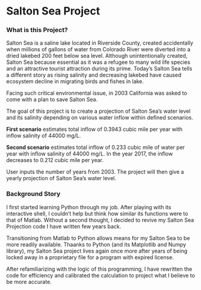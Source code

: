 # Salton Sea Project

### What is this Project?

Salton Sea is a saline lake located in Riverside County, created accidentally when millions of gallons of water from Colorado River were diverted into a dried lakebed 200 feet below sea level. Although unintentionally created, Salton Sea because essential as it was a refugee to many wild life species and an attractive tourist attraction during its prime. Today’s Salton Sea tells a different story as rising salinity and decreasing lakebed have caused ecosystem decline in migrating birds and fishes in lake.

Facing such critical environmental issue, in 2003 California was asked to come with a plan to save Salton Sea.

The goal of this project is to create a projection of Salton Sea’s water level and its salinity depending on various water inflow within defined scenarios.

**First scenario** estimates total inflow of 0.3943 cubic mile per year with inflow salinity of 44000 mg/L.

**Second scenario** estimates total inflow of 0.233 cubic mile of water per year with inflow salinity of 44000 mg/L. In the year 2017, the inflow decreases to 0.212 cubic mile per year.

User inputs the number of years from 2003. The project will then give a yearly projection of Salton Sea’s water level.

### Background Story
I first started learning Python through my job. After playing with its interactive shell, I couldn’t help but think how similar its functions were to that of Matlab. Without a second thought, I decided to revive my Salton Sea Projection code I have written few years back.

Transitioning from Matlab to Python allows means for my Salton Sea to be more readily available. Thaanks to Python (and its Matplotlib and Numpy library), my Salton Sea project lives again once more after years of being locked away in a proprietary file for a program with expired license.

After refamiliarizing with the logic of this programming, I have rewritten the code for efficiency and calibrated the calculation to project what I believe to be more accurate.
